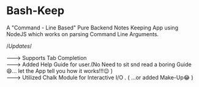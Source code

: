 # Bash-Keep

A "Command - Line Based" Pure Backend Notes Keeping App using NodeJS which works on parsing Command Line Arguments.<br> 


/*Updates*/ 

---> Supports Tab Completion<br>
---> Added Help Guide for user.(No Need to sit snd read a boring Guide😄... let the App tell you how it works!!!😉 )<br> 
---> Utilized Chalk Module for Interactive I/O . ( ...or added Make-Up😂 )<br> 
